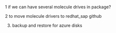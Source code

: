 1 if we can have several molecule drives in package?

2 to move molecule drivers to redhat_sap github

3. backup and restore for azure disks

